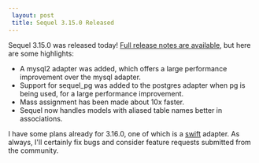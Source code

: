```yaml
---
 layout: post
 title: Sequel 3.15.0 Released
---
```


Sequel 3.15.0 was released today!  <a href="/rdoc/files/doc/release_notes/3_15_0_txt.html">Full release notes are available</a>, but here are some highlights:

* A mysql2 adapter was added, which offers a large performance improvement over the mysql adapter.
* Support for sequel_pg was added to the postgres adapter when pg is being used, for a large performance improvement.
* Mass assignment has been made about 10x faster.
* Sequel now handles models with aliased table names better in associations.

I have some plans already for 3.16.0, one of which is a <a href="http://github.com/shanna/swift">swift</a> adapter.  As always, I'll certainly fix bugs and consider feature requests submitted from the community.
